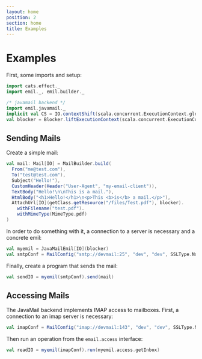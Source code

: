 ```yaml
---
layout: home
position: 2
section: home
title: Examples
---
```


# Examples

First, some imports and setup:

```scala mdoc
import cats.effect._
import emil._, emil.builder._

/* javamail backend */
import emil.javamail._
implicit val CS = IO.contextShift(scala.concurrent.ExecutionContext.global)
val blocker = Blocker.liftExecutionContext(scala.concurrent.ExecutionContext.global)
```


## Sending Mails

Create a simple mail:

```scala mdoc
val mail: Mail[IO] = MailBuilder.build(
  From("me@test.com"),
  To("test@test.com"),
  Subject("Hello!"),
  CustomHeader(Header("User-Agent", "my-email-client")),
  TextBody("Hello!\n\nThis is a mail."),
  HtmlBody("<h1>Hello!</h1>\n<p>This <b>is</b> a mail.</p>"),
  AttachUrl[IO](getClass.getResource("/files/Test.pdf"), blocker).
    withFilename("test.pdf").
    withMimeType(MimeType.pdf)
)
```

In order to do something with it, a connection to a server is
necessary and a concrete emil:

```scala mdoc
val myemil = JavaMailEmil[IO](blocker)
val smtpConf = MailConfig("smtp://devmail:25", "dev", "dev", SSLType.NoEncryption)
```

Finally, create a program that sends the mail:

```scala mdoc
val sendIO = myemil(smtpConf).send(mail)
```

## Accessing Mails

The JavaMail backend implements IMAP access to mailboxes. First, a
connection to an imap server is necessary:

```scala mdoc
val imapConf = MailConfig("imap://devmail:143", "dev", "dev", SSLType.NoEncryption)
```

Then run an operation from the `email.access` interface:

```scala mdoc
val readIO = myemil(imapConf).run(myemil.access.getInbox)
```
